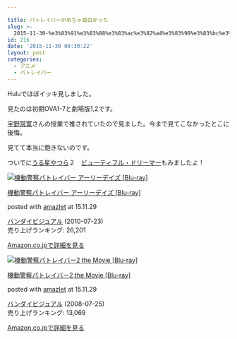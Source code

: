 ```yaml
---

title: パトレイバーがめちゃ面白かった
slug: >-
  2015-11-30-%e3%83%91%e3%83%88%e3%83%ac%e3%82%a4%e3%83%90%e3%83%bc%e3%81%8c%e3%82%81%e3%81%a1%e3%82%83%e9%9d%a2%e7%99%bd%e3%81%8b%e3
id: 216
date: '2015-11-30 09:30:22'
layout: post
categories:
  - アニメ
  - パトレイバー
---
```


Huluでほぼイッキ見しました。

見たのは初期OVA1-7と劇場版1,2です。

[宇野常寛](http://d.hatena.ne.jp/keyword/%B1%A7%CC%EE%BE%EF%B4%B2)さんの授業で推されていたので見ました。今まで見てこなかったとこに後悔。

見てて本当に飽きないのです。

ついでに[うる星やつら](http://d.hatena.ne.jp/keyword/%A4%A6%A4%EB%C0%B1%A4%E4%A4%C4%A4%E9)２　[ビューティフル・ドリーマー](http://d.hatena.ne.jp/keyword/%A5%D3%A5%E5%A1%BC%A5%C6%A5%A3%A5%D5%A5%EB%A1%A6%A5%C9%A5%EA%A1%BC%A5%DE%A1%BC)もみましたよ！



[![機動警察パトレイバー アーリーデイズ [Blu-ray]](https://cdn-ak.f.st-hatena.com/images/fotolife/p/peipeipe/20190702/20190702230845.jpg)](http://www.amazon.co.jp/exec/obidos/ASIN/B003E0L1XS/peipeipe-22/ref=nosim/)



[機動警察パトレイバー アーリーデイズ [Blu-ray]](http://www.amazon.co.jp/exec/obidos/ASIN/B003E0L1XS/peipeipe-22/ref=nosim/)

posted with [amazlet](http://www.amazlet.com/ "amazlet") at 15.11.29



[バンダイビジュアル](http://d.hatena.ne.jp/keyword/%A5%D0%A5%F3%A5%C0%A5%A4%A5%D3%A5%B8%A5%E5%A5%A2%A5%EB) (2010-07-23)  
売り上げランキング: 26,201  




[Amazon.co.jpで詳細を見る](http://www.amazon.co.jp/exec/obidos/ASIN/B003E0L1XS/peipeipe-22/ref=nosim/)









[![機動警察パトレイバー2 the Movie [Blu-ray]](https://cdn-ak.f.st-hatena.com/images/fotolife/p/peipeipe/20190702/20190702230930.jpg)](http://www.amazon.co.jp/exec/obidos/ASIN/B0018KKQB4/peipeipe-22/ref=nosim/)



[機動警察パトレイバー2 the Movie [Blu-ray]](http://www.amazon.co.jp/exec/obidos/ASIN/B0018KKQB4/peipeipe-22/ref=nosim/)

posted with [amazlet](http://www.amazlet.com/ "amazlet") at 15.11.29



[バンダイビジュアル](http://d.hatena.ne.jp/keyword/%A5%D0%A5%F3%A5%C0%A5%A4%A5%D3%A5%B8%A5%E5%A5%A2%A5%EB) (2008-07-25)  
売り上げランキング: 13,069  




[Amazon.co.jpで詳細を見る](http://www.amazon.co.jp/exec/obidos/ASIN/B0018KKQB4/peipeipe-22/ref=nosim/)





